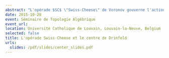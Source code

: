 ```yaml
---
abstract: "L'opérade $SC$ \"Swiss-Cheese\" de Voronov gouverne l'action d'une algèbre $D\_2$ sur une algèbre $D\_1$, où $D\_n$ est l'opérade des petits $n$-disques. Dans cet exposé, j'expliquerai comment obtenir une opérade faiblement équivalente au groupoïde fondamental de $SC$ : un premier modèle en groupoïdes qui fait intervenir le centre de Drinfeld des catégories monoïdales, et un second modèle rationel qui utilise un associateur de Drinfeld. On comparera ce second modèle à l'opérade déduite de l'homologie $H(SC)$, la différence étant expliquée par la non-formalité de $SC$."
date: 2015-10-28
event: Séminaire de Topologie Algébrique
event_url:
location: Université Catholique de Louvain, Louvain-la-Neuve, Belgium
selected: false
title: L'opérade Swiss-Cheese et le centre de Drinfeld
urls:
  slides: /pdf/slides/center_slides.pdf
---
```

